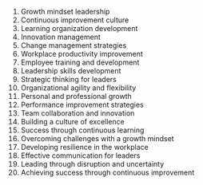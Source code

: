 1. Growth mindset leadership
2. Continuous improvement culture
3. Learning organization development
4. Innovation management
5. Change management strategies
6. Workplace productivity improvement
7. Employee training and development
8. Leadership skills development
9. Strategic thinking for leaders
10. Organizational agility and flexibility
11. Personal and professional growth
12. Performance improvement strategies
13. Team collaboration and innovation
14. Building a culture of excellence
15. Success through continuous learning
16. Overcoming challenges with a growth mindset
17. Developing resilience in the workplace
18. Effective communication for leaders
19. Leading through disruption and uncertainty
20. Achieving success through continuous improvement
